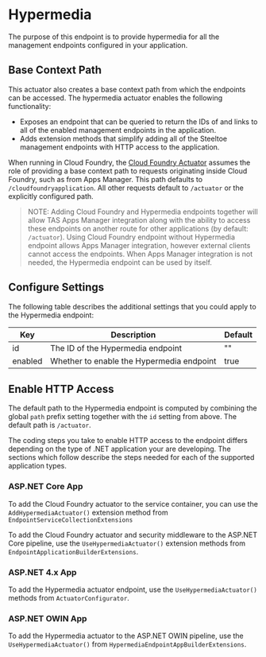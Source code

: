 # Hypermedia

The purpose of this endpoint is to provide hypermedia for all the management endpoints configured in your application.

## Base Context Path

This actuator also creates a base context path from which the endpoints can be accessed. The hypermedia actuator enables the following functionality:

* Exposes an endpoint that can be queried to return the IDs of and links to all of the enabled management endpoints in the application.
* Adds extension methods that simplify adding all of the Steeltoe management endpoints with HTTP access to the application.

When running in Cloud Foundry, the [Cloud Foundry Actuator](cloud-foundry.md) assumes the role of providing a base context path to requests originating inside Cloud Foundry, such as from Apps Manager. This path defaults to `/cloudfoundryapplication`. All other requests default to `/actuator` or the explicitly configured path.

>NOTE: Adding Cloud Foundry and Hypermedia endpoints together will allow TAS Apps Manager integration along with the ability to access these endpoints on another route for other applications (by default: `/actuator`). Using Cloud Foundry endpoint without Hypermedia endpoint allows Apps Manager integration, however external clients cannot access the endpoints.  When Apps Manager integration is not needed, the Hypermedia endpoint can be used by itself.

## Configure Settings

The following table describes the additional settings that you could apply to the Hypermedia endpoint:

| Key | Description | Default |
| --- | --- | --- |
| id | The ID of the Hypermedia endpoint | "" |
| enabled | Whether to enable the Hypermedia endpoint | true |

## Enable HTTP Access

The default path to the Hypermedia endpoint is computed by combining the global `path` prefix setting together with the `id` setting from above. The default path is `/actuator`.

The coding steps you take to enable HTTP access to the endpoint differs depending on the type of .NET application your are developing.  The sections which follow describe the steps needed for each of the supported application types.

### ASP.NET Core App

To add the Cloud Foundry actuator to the service container, you can use the `AddHypermediaActuator()` extension method from `EndpointServiceCollectionExtensions`

To add the Cloud Foundry actuator and security middleware to the ASP.NET Core pipeline, use the `UseHypermediaActuator()`  extension methods from `EndpointApplicationBuilderExtensions`.

### ASP.NET 4.x App

To add the Hypermedia actuator endpoint, use the `UseHypermediaActuator()` methods from `ActuatorConfigurator`.

### ASP.NET OWIN App

To add the Hypermedia actuator to the ASP.NET OWIN pipeline, use the `UseHypermediaActuator()` from `HypermediaEndpointAppBuilderExtensions`.
